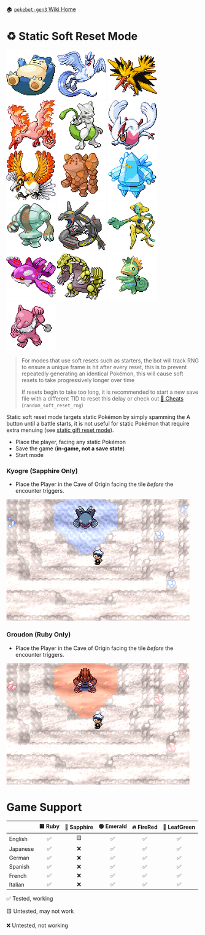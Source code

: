 🏠 [`pokebot-gen3` Wiki Home](../Readme.md)

# ♻ Static Soft Reset Mode

![](../../modules/web/static/sprites/pokemon/shiny/Snorlax.png)
![](../../modules/web/static/sprites/pokemon/shiny/Articuno.png)
![](../../modules/web/static/sprites/pokemon/shiny/Zapdos.png)
![](../../modules/web/static/sprites/pokemon/shiny/Moltres.png)
![](../../modules/web/static/sprites/pokemon/shiny/Mewtwo.png)
![](../../modules/web/static/sprites/pokemon/shiny/Lugia.png)
![](../../modules/web/static/sprites/pokemon/shiny/Ho-Oh.png)
![](../../modules/web/static/sprites/pokemon/shiny/Regirock.png)
![](../../modules/web/static/sprites/pokemon/shiny/Regice.png)
![](../../modules/web/static/sprites/pokemon/shiny/Registeel.png)
![](../../modules/web/static/sprites/pokemon/shiny/Rayquaza.png)
![](../../modules/web/static/sprites/pokemon/shiny/Deoxys.png)
![](../../modules/web/static/sprites/pokemon/shiny/Kyogre.png)
![](../../modules/web/static/sprites/pokemon/shiny/Groudon.png)
![](../../modules/web/static/sprites/pokemon/shiny/Kecleon.png)
![](../../modules/web/static/sprites/pokemon/shiny/Hypno.png)

> For modes that use soft resets such as starters, the bot will track RNG to ensure a unique frame is hit after every reset, this is to prevent repeatedly generating an identical Pokémon, this will cause soft resets to take progressively longer over time
>
> If resets begin to take too long, it is recommended to start a new save file with a different TID to reset this delay or check out [💎 Cheats](Configuration%20-%20Cheats.md) (`random_soft_reset_rng`)

Static soft reset mode targets static Pokémon by simply spamming the A button until a battle starts, it is not useful for static Pokémon that require extra menuing (see [static gift reset mode](Mode%20-%20Static%20Gift%20Resets.md)).

- Place the player, facing any static Pokémon
- Save the game (**in-game, not a save state**)
- Start mode

### Kyogre (Sapphire Only)

- Place the Player in the Cave of Origin facing the tile _before_ the encounter triggers.

![image](../images/kyogre_sapphire.png)

### Groudon (Ruby Only)

- Place the Player in the Cave of Origin facing the tile _before_ the encounter triggers.

![image](../images/groudon_ruby.png)

# Game Support

|          | 🟥 Ruby | 🔷 Sapphire | 🟢 Emerald | 🔥 FireRed | 🌿 LeafGreen |
|:---------|:-------:|:-----------:|:----------:|:----------:|:------------:|
| English  |    ✅    |     🟨      |     ✅      |     ✅      |      ✅       |
| Japanese |    ✅    |      ❌      |     ✅      |     ✅      |      ✅       |
| German   |    ✅    |      ❌      |     ✅      |     ✅      |      ✅       |
| Spanish  |    ✅    |      ❌      |     ✅      |     ✅      |      ✅       |
| French   |    ✅    |      ❌      |     ✅      |     ✅      |      ✅       |
| Italian  |    ✅    |      ❌      |     ✅      |     ✅      |      ✅       |

✅ Tested, working

🟨 Untested, may not work

❌ Untested, not working
